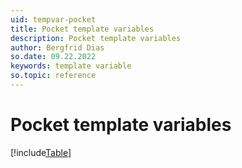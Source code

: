 ```yaml
---
uid: tempvar-pocket
title: Pocket template variables
description: Pocket template variables
author: Bergfrid Dias
so.date: 09.22.2022
keywords: template variable
so.topic: reference
---
```


# Pocket template variables

[!include[Table](../../../../../common/includes/variable/table-pocket.md)]

